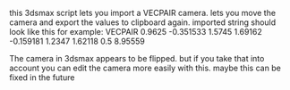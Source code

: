 this 3dsmax script lets you import a VECPAIR camera. lets you move the camera and export the values to clipboard again. 
imported string should look like this for example:
    VECPAIR 0.9625    -0.351533 1.5745 1.69162    -0.159181 1.2347 1.62118    0.5 8.95559

The camera in 3dsmax appears to be flipped. but if you take that into account you can edit the camera more easily with this.
maybe this can be fixed in the future

